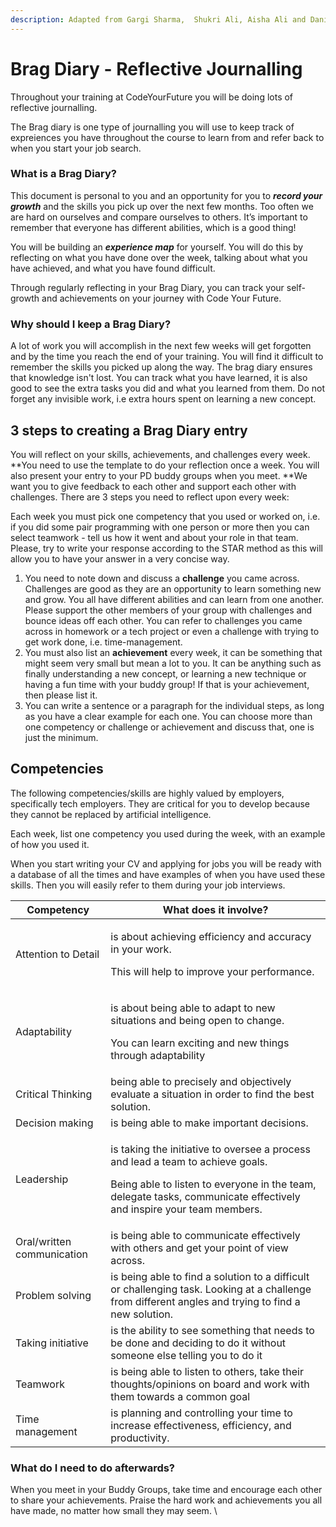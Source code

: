 ```yaml
---
description: Adapted from Gargi Sharma,  Shukri Ali, Aisha Ali and Danica Sugic
---
```


# Brag Diary - Reflective Journalling

Throughout your training at CodeYourFuture you will be doing lots of reflective journalling.&#x20;

The Brag diary is one type of journalling you will use to keep track of expreiences you have throughout the course to learn from and refer back to when you start your job search.&#x20;

### What is a Brag Diary?

This document is personal to you and an opportunity for you to _**record your growth**_ and the skills you pick up over the next few months.   Too often we are hard on ourselves and compare ourselves to others. It’s important to remember that everyone has different abilities, which is a good thing!&#x20;

You will be building an _**experience map**_ for yourself. You will do this by reflecting on what you have done over the week, talking about what you have achieved, and what you have found difficult.&#x20;

Through regularly reflecting in your Brag Diary, you can track your self-growth and achievements on your journey with Code Your Future.

### Why should I keep a Brag Diary?

A lot of work you will accomplish in the next few weeks will get forgotten and by the time you reach the end of your training. You will find it difficult to remember the skills you picked up along the way. The brag diary ensures that knowledge isn't lost. You can track what you have learned, it is also good to see the extra tasks you did and what you learned from them. Do not forget any invisible work, i.e extra hours spent on learning a new concept. &#x20;

## 3 steps to creating a Brag Diary entry

You will reflect on your skills, achievements, and challenges every week. **You need to use the template to do your reflection once a week. You will also present your entry to your PD buddy groups when you meet. **We want you to give feedback to each other and support each other with challenges. There are 3 steps you need to reflect upon every week:

Each week you must pick one competency that you used or worked on, i.e. if you did some pair programming with one person or more then you can select teamwork - tell us how it went and about your role in that team. Please, try to write your response according to the STAR method as this will allow you to have your answer in a very concise way.

1. You need to note down and discuss a **challenge** you came across. Challenges are good as they are an opportunity to learn something new and grow. You all have different abilities and can learn from one another. Please support the other members of your group with challenges and bounce ideas off each other. You can refer to challenges you came across in homework or a tech project or even a challenge with trying to get work done, i.e. time-management.&#x20;
2. You must also list an **achievement** every week, it can be something that might seem very small but mean a lot to you. It can be anything such as finally understanding a new concept, or learning a new technique or having a fun time with your buddy group! If that is your achievement, then please list it.&#x20;
3. You can write a sentence or a paragraph for the individual steps, as long as you have a clear example for each one. You can choose more than one competency or challenge or achievement and discuss that, one is just the minimum.

###

## **Competencies**&#x20;

The following competencies/skills are highly valued by employers, specifically tech employers. They are critical for you to develop because they cannot be replaced by artificial intelligence.&#x20;

Each week, list one competency you used during the week, with an example of how you used it.&#x20;

When you start writing your CV and applying for jobs you will be ready with a database of all the times and have examples of when you have used these skills. Then you will  easily refer to them during your job interviews.

| **Competency**             | **What does it involve?**                                                                                                                                                                                          |
| -------------------------- | ------------------------------------------------------------------------------------------------------------------------------------------------------------------------------------------------------------------ |
| Attention to Detail        | <p>is about achieving efficiency and accuracy in your work. </p><p>This will help to improve your performance.</p>                                                                                                 |
| Adaptability               | <p>is about being able to adapt to new situations and being open to change. </p><p>You can learn exciting and new things through adaptability</p>                                                                  |
| Critical Thinking          | being able to precisely and objectively evaluate a situation in order to find the best solution.                                                                                                                   |
| Decision making            | is being able to make important decisions.                                                                                                                                                                         |
| Leadership                 | <p>is taking the initiative to oversee a process and lead a team to achieve goals. </p><p>Being able to listen to everyone in the team, delegate tasks, communicate effectively and inspire your team members.</p> |
| Oral/written communication | is being able to communicate effectively with others and get your point of view across.                                                                                                                            |
| Problem solving            | is being able to find a solution to a difficult or challenging task. Looking at a challenge from different angles and trying to find a new solution.                                                               |
| Taking initiative          | is the ability to see something that needs to be done and deciding to do it without someone else telling you to do it                                                                                              |
| Teamwork                   | is being able to listen to others, take their thoughts/opinions on board and work with them towards a common goal                                                                                                  |
| Time management            | is planning and controlling your time to increase effectiveness, efficiency, and productivity.                                                                                                                     |

### What do I need to do afterwards?&#x20;

When you meet in your Buddy Groups, take time and encourage each other to share your achievements. Praise the hard work and achievements you all have made, no matter how small they may seem. \
